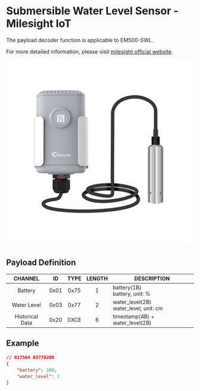 # Submersible Water Level Sensor - Milesight IoT

The payload decoder function is applicable to EM500-SWL.

For more detailed information, please visit [milesight official website](https://www.milesight-iot.com).

![EM500-SWL](EM500-SWL.png)

## Payload Definition

|     CHANNEL     |  ID  | TYPE | LENGTH | DESCRIPTION                               |
| :-------------: | :--: | :--: | :----: | ----------------------------------------- |
|     Battery     | 0x01 | 0x75 |   1    | battery(1B)<br/>battery, unit: %          |
|   Water Level   | 0x03 | 0x77 |   2    | water_level(2B)<br/>water_level, unit: cm |
| Historical Data | 0x20 | 0XCE |   6    | timestamp(4B) + water_level(2B)           |

## Example

```json
// 017564 03770200
{
    "battery": 100,
    "water_level": 2
}
```
